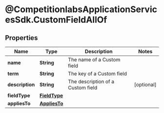 # @CompetitionlabsApplicationServicesSdk.CustomFieldAllOf

## Properties

Name | Type | Description | Notes
------------ | ------------- | ------------- | -------------
**name** | **String** | The name of a Custom field | 
**term** | **String** | The key of a Custom field | 
**description** | **String** | The description of a Custom field | [optional] 
**fieldType** | [**FieldType**](FieldType.md) |  | 
**appliesTo** | [**AppliesTo**](AppliesTo.md) |  | 


